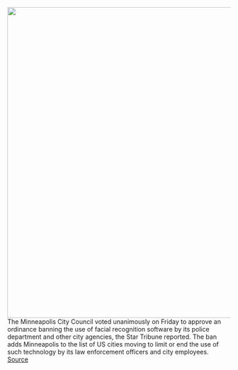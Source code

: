 <img src='https://cdn.vox-cdn.com/thumbor/_A28t5qoRrv4RRDSCa4f_JpXJf0=/0x0:2040x1360/1200x800/filters:focal(857x517:1183x843)/cdn.vox-cdn.com/uploads/chorus_image/image/68814292/acastro_180730_1777_facial_recognition_0003.0.jpg' width='700px' /><br/>
The Minneapolis City Council voted unanimously on Friday to approve an ordinance banning the use of facial recognition software by its police department and other city agencies, the Star Tribune reported. The ban adds Minneapolis to the list of US cities moving to limit or end the use of such technology by its law enforcement officers and city employees.
<a href='https://www.theverge.com/2021/2/13/22281523/minneapolis-prohibits-facial-recognition-software-police-privacy'> Source <a/>